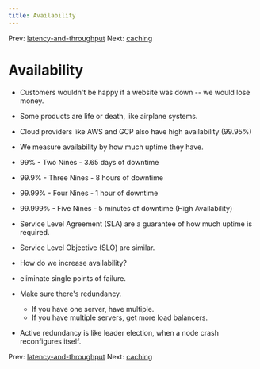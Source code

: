 ```yaml
---
title: Availability
---
```


Prev: [latency-and-throughput](latency-and-throughput.md)
Next: [caching](caching.md)

# Availability

- Customers wouldn\'t be happy if a website was down \-- we would lose
  money.

- Some products are life or death, like airplane systems.

- Cloud providers like AWS and GCP also have high availability
  (99.95%)

- We measure availability by how much uptime they have.

- 99% - Two Nines - 3.65 days of downtime

- 99.9% - Three Nines - 8 hours of downtime

- 99.99% - Four Nines - 1 hour of downtime

- 99.999% - Five Nines - 5 minutes of downtime (High Availability)

- Service Level Agreement (SLA) are a guarantee of how much uptime is
  required.

- Service Level Objective (SLO) are similar.

- How do we increase availability?

- eliminate single points of failure.

- Make sure there's redundancy.

  - If you have one server, have multiple.
  - If you have multiple servers, get more load balancers.

- Active redundancy is like leader election, when a node crash
  reconfigures itself.

Prev: [latency-and-throughput](latency-and-throughput.md)
Next: [caching](caching.md)

